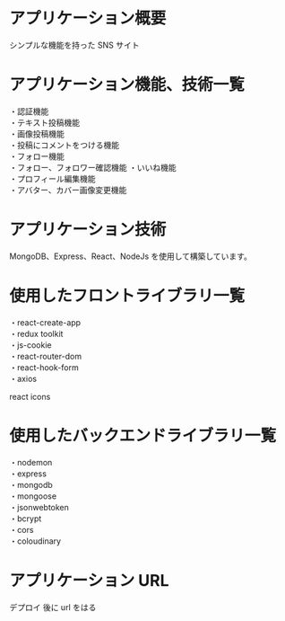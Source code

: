 # アプリケーション概要

シンプルな機能を持った SNS サイト

# アプリケーション機能、技術一覧

・認証機能<br>
・テキスト投稿機能<br>
・画像投稿機能<br>
・投稿にコメントをつける機能<br>
・フォロー機能<br>
・フォロー、フォロワー確認機能
・いいね機能<br>
・プロフィール編集機能<br>
・アバター、カバー画像変更機能

# アプリケーション技術

MongoDB、Express、React、NodeJs を使用して構築しています。

# 使用したフロントライブラリ一覧

・react-create-app<br>
・redux toolkit<br>
・js-cookie<br>
・react-router-dom<br>
・react-hook-form<br>
・axios<br>

react icons<br>

# 使用したバックエンドライブラリ一覧

・nodemon<br>
・express<br>
・mongodb<br>
・mongoose<br>
・jsonwebtoken<br>
・bcrypt<br>
・cors<br>
・coloudinary

# アプリケーション URL

デプロイ 後に url をはる

